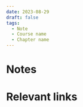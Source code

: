 ```yaml
---
date: 2023-08-29
draft: false
tags:
  - Note
  - Course name 
  - Chapter name
---
```


# Notes

# Relevant links